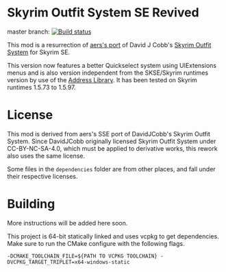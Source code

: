 # Skyrim Outfit System SE Revived

master branch: [![Build status](https://ci.appveyor.com/api/projects/status/yiekriyp3suwahn6/branch/master?svg=true)](https://ci.appveyor.com/project/thekineticeffect/skyrimoutfitsystemse/branch/master)

This mod is a resurrection of [aers's port](https://github.com/aers/SkyrimOutfitSystemSE) of David J Cobb's [Skyrim Outfit System](https://github.com/DavidJCobb/skyrim-outfit-system) for Skyrim SE.

This version now features a better Quickselect system using UIExtensions menus and is also version independent from the SKSE/Skyrim runtimes version by use of the [Address Library](https://www.nexusmods.com/skyrimspecialedition/mods/32444). It has been tested on Skyrim runtimes 1.5.73 to 1.5.97.

# License

This mod is derived from aers's SSE port of DavidJCobb's Skyrim Outfit System. Since DavidJCobb originally licensed Skyrim Outfit System under 
CC-BY-NC-SA-4.0, which must be applied to derivative works, this rework also uses the same license.

Some files in the `dependencies` folder are from other places, and fall under their respective licenses.

# Building

More instructions will be added here soon.

This project is 64-bit statically linked and uses vcpkg to get dependencies. Make sure to run the CMake configure with the following flags.

    -DCMAKE_TOOLCHAIN_FILE=${PATH TO VCPKG TOOLCHAIN} -DVCPKG_TARGET_TRIPLET=x64-windows-static